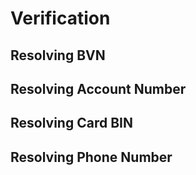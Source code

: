 # Verification

## Resolving BVN
## Resolving Account Number
## Resolving Card BIN
## Resolving Phone Number
